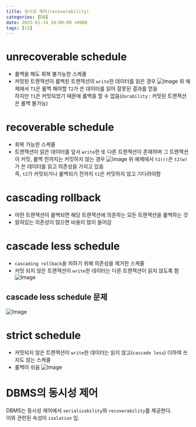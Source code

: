 ```yaml
---
title: 동시성 제어(recoverability)
categories: [DB]
date: 2025-01-14 18:00:00 +0900
tags: [CS]
---
```


# unrecoverable schedule
- 롤백을 해도 회복 불가능한 스케줄
- 커밋된 트랜잭션이 롤백된 트랜잭션의 `write`한 데이터를 읽은 경우
![Image](https://github.com/user-attachments/assets/eaac0786-b6a0-49f1-b9fa-4b861e260d5a)
위 예제에서 `T1`은 롤백 해야할 `T2`가 쓴 데이터를 읽어 잘못된 결과를 얻음  
하지만 `T1`은 커밋되었기 때문에 롤백을 할 수 없음(`durability` : 커밋된 트랜잭션은 롤백 불가능)  

# recoverable schedule
- 회복 가능한 스케줄
- 트랜잭션이 읽은 데이터를 앞서 `write`한 또 다른 트랜잭션이 존재하며 그 트랜잭션이 커밋, 롤백 전까지는 커밋하지 않는 경우
![Image](https://github.com/user-attachments/assets/f6259c5c-088b-480a-9345-a332cc5d9f2a)
위 예제에서 `t1(r)`은 `t2(w)`가 쓴 데이터를 읽고 의존성을 가지고 있음  
즉, `t2`가 커밋되거나 롤백되기 전까지 `t1`은 커밋하지 않고 기다려야함  

# cascading rollback
- 어떤 트랜잭션이 롤백되면 해당 트랜잭션에 의존하는 모든 트랜잭션을 롤백하는 것
- 얽혀있는 의존성이 많으면 비용이 많이 들어감

# cascade less schedule
- `cascading rollback`을 피하기 위해 의존성을 제거한 스케줄
- 커밋 되지 않은 트랜잭션이 `write`한 데이터는 다른 트랜잭션이 읽지 않도록 함
![Image](https://github.com/user-attachments/assets/d1681d74-f10e-42a3-bf6c-a6a049a0fb0f)

## cascade less schedule 문제
![Image](https://github.com/user-attachments/assets/41a7ea54-b852-49a4-900a-0218b9042b11)  

# strict schedule
- 커밋되지 않은 트랜잭션이 `write`한 데이터는 읽지 않고(`cascade less`) 더하여 쓰지도 않는 스케줄
- 롤백이 쉬움
![Image](https://github.com/user-attachments/assets/e6caa24e-173a-468b-8476-211243370cf0)

# DBMS의 동시성 제어
DBMS는 동시성 제어에서 `serializability`와 `recoverability`를 제공한다.  
이와 관련된 속성이 `isolation` 임.
